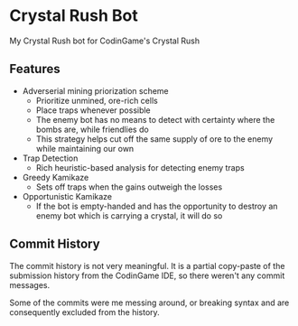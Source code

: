 # Crystal Rush Bot

My Crystal Rush bot for CodinGame's Crystal Rush

## Features

 - Adverserial mining priorization scheme
   - Prioritize unmined, ore-rich cells
   - Place traps whenever possible
   - The enemy bot has no means to detect with certainty where the bombs are, while friendlies do
   - This strategy helps cut off the same supply of ore to the enemy while maintaining our own
 - Trap Detection
   - Rich heuristic-based analysis for detecting enemy traps
 - Greedy Kamikaze
   - Sets off traps when the gains outweigh the losses
 - Opportunistic Kamikaze
   - If the bot is empty-handed and has the opportunity to destroy an enemy bot which is carrying a crystal, it will do so
  
## Commit History

The commit history is not very meaningful. It is a partial copy-paste of the submission history from the CodinGame IDE, so there weren't any commit messages. 

Some of the commits were me messing around, or breaking syntax and are consequently excluded from the history.
